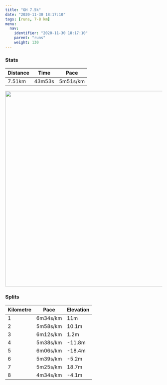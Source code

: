 ```yaml
---
title: "GH 7.5k"
date: "2020-11-30 18:17:10"
tags: [runs, 7-8 km]
menu:
  nav:
    identifier: "2020-11-30 18:17:10"
    parent: "runs"
    weight: 130
---
```


### Stats

| Distance | Time | Pace |
|----------|------|------|
|7.51km|43m53s|5m51s/km|

<img src='https://maps.googleapis.com/maps/api/staticmap?maptype=terrain&path=enc:okvdIr}qN[oACc@G[OOSLKX_@l@Y^i@^_@h@QLEAKQM[C]Ba@J[LSPOf@iAPOVi@LMd@[F[PBPEJcATy@^s@d@c@\WD]NOZBTFZu@bB}BJUREBGlBeCj@e@F?LDJKL@DYn@}A`@cBZy@j@aAr@w@Ra@j@{@b@k@Ti@PW`@{@HIHAD?RH\x@JP^\^b@Hb@V`@DLPr@fAjBf@tAd@fARZfAjAj@x@BALUPQt@{A`CyDhAuB|@uBl@oBLm@FKTUP@PHTPbAhA\d@HPB`@[z@]xAEBKV?H@VER@H`@\JNBN?TMZy@lAS`@eAlEYvA?FDFhAXd@PXDpA^fA^f@Jz@Xj@Hl@XLOVmCLc@RyAb@eCHYLUbBgBd@O`A`A`AjARLpA~Ad@^^h@vBxBNTtArAPJD\_@fAcA`Ec@fAg@`Bk@xAg@nB[lBE`CQdABh@Ef@YxBMtDQfBk@~BGjCJjADnAG|ASjAI?QMaAc@YQY?e@XYV_AfAS`@ORc@Po@NgAHe@CE@_@MCKF?BFj@nAOJi@Yc@]QKaAYYO[_@M]OOSEQ?YEm@]a@Qc@a@QIWGe@Cg@_@OSOQE@_Af@YJQNMXUx@IhAQx@E\E~ADf@Cj@_@l@u@`DGf@IPGFa@hAIWGRa@b@[l@QJm@r@_@fAUbAGLOJm@TUNcA`@UBi@BWFQC_@Pe@AS@SGU[m@_@o@Q_@EMG[ECEE_@Jc@CEQMy@O[@a@Hk@\OCSYUKKH[p@KNcAt@aAn@UHU@WCQD}@j@cAfA]HQ?IAGKJo@HuABOLWp@w@TQTs@`@}B\o@TUNKXIpAQ\Cb@LTLNDZ@h@Ih@UNKTGh@Ap@TF?@_@MeBGaG?gADeAHQXO\[nAuARo@RoAFw@PsADw@ASGa@IkDG}AEi@Ma@[YM{@GE_@T_Bn@_@Vm@Ze@Lm@Ve@LOEe@a@MUUy@KoBKk@U{@]y@Ia@@e@EQIWWc@EOA[?y@AKEEAKDUNa@AQS{@]u@Sm@FAHFJZ&key=AIzaSyBPVQ_iynBzLujdhfLzy8Z-5zczbktE55k&size=800x800&scale=2&markers=color:yellow|label:S|53.36776,-2.55466&markers=color:green|label:F|53.367700000000035,-2.5544299999999986' width='625' />

### Splits

| Kilometre | Pace | Elevation |
|------|------|-----------|
|1|6m34s/km|11m|
|2|5m58s/km|10.1m|
|3|6m12s/km|1.2m|
|4|5m38s/km|-11.8m|
|5|6m06s/km|-18.4m|
|6|5m39s/km|-5.2m|
|7|5m25s/km|18.7m|
|8|4m34s/km|-4.1m|
